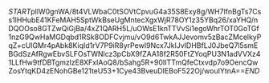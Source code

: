 $START$pllW0gnWA/8t4VLWbaC0tSOVtCpvuG4a35S8Exy8g/WH7lfnBgTs7Css1lHHubE41KFeMAH5SptWkBseUgMntecXgxWjR78OY1z35YBq26/xaYHQ/nDQOOso8GTZwQiGjBa/4xZ1QARH5L/uOWsE1knTTVvSi1egoWhrTOT0GoTGf1nzG9QwHaMGDqbd1RSk8ODFCvjmu/vO9d6TwkAJJevomv5zBacZMcelkyPqZ+cUlGMr4pAbk8KiqId1rV7P9iR8yrPewI9Ncx7JklJvIDHBfLJ0JbeQ7l5smEBGdSzAfRgwEbvSLFOsTWNlcz3pCbX9fZAA18f2R50FtZYoqPU3N1adVVXz41LLfHw9tfDBTgmzlzE8XFxIAoQ8/bSahg5R+90IITTmQfeCtxvdp7o9OencQwZosYtqKD4zENohGBe121teU53+1Cye43BveuDIEBoF522Oj/wouIYtnA==$END$
